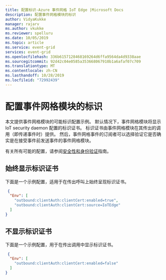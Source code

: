 ```yaml
---
title: 配置标识-Azure 事件网格 IoT Edge |Microsoft Docs
description: 配置事件网格模块的标识
author: VidyaKukke
manager: rajarv
ms.author: vkukke
ms.reviewer: spelluru
ms.date: 10/05/2019
ms.topic: article
ms.service: event-grid
services: event-grid
ms.openlocfilehash: 336b6157128468169264d6ffa9564da4d9338aae
ms.sourcegitcommit: 92d42c04e0585a353668067910b1a6afaf07c709
ms.translationtype: MT
ms.contentlocale: zh-CN
ms.lasthandoff: 10/28/2019
ms.locfileid: "72992439"
---
```

# <a name="configure-identity-for-the-event-grid-module"></a>配置事件网格模块的标识

本文提供事件网格模块的可能标识配置示例。 默认情况下，事件网格模块将显示 IoT security daemon 配置的标识证书。 标识证书由事件网格模块在其传出的调用（即传递事件时）提供。 然后，事件网格事件的订阅者可以选择验证它是否确实是在接受事件前发送事件的事件网格模块。

有关所有可能的配置，请参阅[安全性和身份验证](security-authentication.md)指南。

## <a name="always-present-identity-certificate"></a>始终显示标识证书
下面是一个示例配置，适用于在传出呼叫上始终呈现标识证书。 

```json
 {
  "Env": [
    "outbound:clientAuth:clientCert:enabled=true",
    "outbound:clientAuth:clientCert:source=IoTEdge"
  ]
}
 ```

## <a name="dont-present-identity-certificate"></a>不显示标识证书
下面是一个示例配置，用于在传出调用中显示标识证书。 

```json
 {
  "Env": [
    "outbound:clientAuth:clientCert:enabled=false"
  ]
}
 ```
